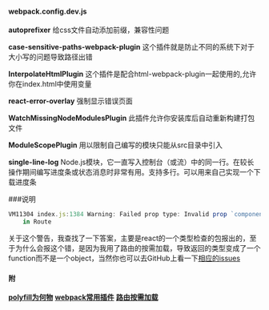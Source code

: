 #### webpack.config.dev.js
**autoprefixer**
给css文件自动添加前缀，兼容性问题

**case-sensitive-paths-webpack-plugin**
这个插件就是防止不同的系统下对于大小写的问题导致路径出错

**InterpolateHtmlPlugin**
这个插件是配合html-webpack-plugin一起使用的,允许你在index.html中使用变量

**react-error-overlay**
强制显示错误页面

**WatchMissingNodeModulesPlugin**
此插件允许你安装库后自动重新构建打包文件

**ModuleScopePlugin**
用以限制自己编写的模块只能从src目录中引入

**single-line-log**
Node.js模块，它一直写入控制台（或流）中的同一行。在较长操作期间编写进度条或状态消息时非常有用。支持多行。可以用来自己实现一个下载进度条

###说明
```js
VM11304 index.js:1384 Warning: Failed prop type: Invalid prop `component` of type `object` supplied to `Route`, expected `function`.
    in Route
```
关于这个警告，我查找了一下答案，主要是react的一个类型检查的包报出的，至于为什么会报这个错，是因为我用了路由的按需加载，导致返回的类型变成了一个function而不是一个object，当然你也可以去GitHub上看一下[相应的issues](https://github.com/ReactTraining/react-router/issues/6471)

#### 附
**[polyfill为何物](https://juejin.im/post/5a579bc7f265da3e38496ba1)**
**[webpack常用插件](https://juejin.im/entry/5b0d5fa5518825153d28aec4)**
**[路由按需加载](https://reacttraining.com/react-router/web/guides/code-splitting)**


